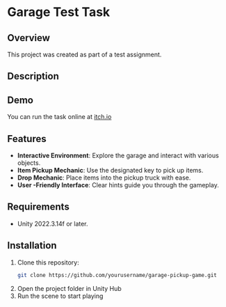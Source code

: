 # Garage Test Task

## Overview

This project was created as part of a test assignment.

## Description

## Demo

You can run the task online at [itch.io](https://dmfors.itch.io/garage-test-task)

## Features

- **Interactive Environment**: Explore the garage and interact with various objects.
- **Item Pickup Mechanic**: Use the designated key to pick up items.
- **Drop Mechanic**: Place items into the pickup truck with ease.
- **User -Friendly Interface**: Clear hints guide you through the gameplay.

## Requirements

- Unity 2022.3.14f or later.

## Installation

1. Clone this repository:
   ```bash
   git clone https://github.com/yourusername/garage-pickup-game.git
   ```
2. Open the project folder in Unity Hub
3. Run the scene to start playing
